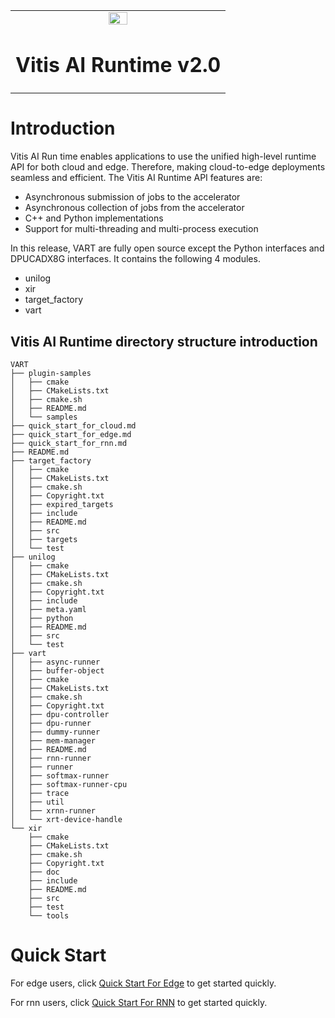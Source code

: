 <table width="100%">
  <tr width="100%">
    <td align="center"><img src="https://www.xilinx.com/content/dam/xilinx/imgs/press/media-kits/corporate/xilinx-logo.png" width="30%"/><h1>Vitis AI Runtime v2.0</h1>
    </td>
 </tr>
 </table>

# Introduction
Vitis AI Run time enables applications to use the unified high-level runtime API for both cloud and edge. Therefore, making cloud-to-edge deployments seamless and efficient.
The Vitis AI Runtime API features are:
* Asynchronous submission of jobs to the accelerator
* Asynchronous collection of jobs from the accelerator
* C++ and Python implementations
* Support for multi-threading and multi-process execution

In this release, VART are fully open source except the Python interfaces and DPUCADX8G interfaces. It contains the following 4 modules.
* unilog
* xir
* target_factory
* vart

Vitis AI Runtime directory structure introduction
--------------------------------------------------

```
VART
├── plugin-samples
│   ├── cmake
│   ├── CMakeLists.txt
│   ├── cmake.sh
│   ├── README.md
│   └── samples
├── quick_start_for_cloud.md
├── quick_start_for_edge.md
├── quick_start_for_rnn.md
├── README.md
├── target_factory
│   ├── cmake
│   ├── CMakeLists.txt
│   ├── cmake.sh
│   ├── Copyright.txt
│   ├── expired_targets
│   ├── include
│   ├── README.md
│   ├── src
│   ├── targets
│   └── test
├── unilog
│   ├── cmake
│   ├── CMakeLists.txt
│   ├── cmake.sh
│   ├── Copyright.txt
│   ├── include
│   ├── meta.yaml
│   ├── python
│   ├── README.md
│   ├── src
│   └── test
├── vart
│   ├── async-runner
│   ├── buffer-object
│   ├── cmake
│   ├── CMakeLists.txt
│   ├── cmake.sh
│   ├── Copyright.txt
│   ├── dpu-controller
│   ├── dpu-runner
│   ├── dummy-runner
│   ├── mem-manager
│   ├── README.md
│   ├── rnn-runner
│   ├── runner
│   ├── softmax-runner
│   ├── softmax-runner-cpu
│   ├── trace
│   ├── util
│   ├── xrnn-runner
│   └── xrt-device-handle
└── xir
    ├── cmake
    ├── CMakeLists.txt
    ├── cmake.sh
    ├── Copyright.txt
    ├── doc
    ├── include
    ├── README.md
    ├── src
    ├── test
    └── tools
```
# Quick Start
For edge users, click 
[Quick Start For Edge](./quick_start_for_edge.md) to get started quickly. 

For rnn users, click 
[Quick Start For RNN](./quick_start_for_rnn.md) to get started quickly.
